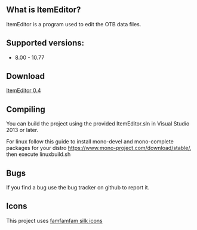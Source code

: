 What is ItemEditor?
----

ItemEditor is a program used to edit the OTB data files.

Supported versions:
----

* 8.00 - 10.77

Download
----

[ItemEditor 0.4](https://github.com/ottools/ItemEditor/releases/tag/v0.4)

Compiling
----

You can build the project using the provided ItemEditor.sln in Visual Studio 2013 or later.

For linux follow this guide to install mono-devel and mono-complete packages for your distro https://www.mono-project.com/download/stable/, then execute linuxbuild.sh

Bugs
----

If you find a bug use the bug tracker on github to report it.


Icons
----

This project uses [famfamfam silk icons](http://www.famfamfam.com/lab/icons/silk/)
